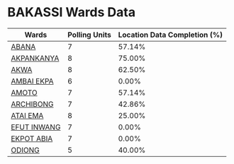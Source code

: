 
# BAKASSI Wards Data

| Wards | Polling Units | Location Data Completion (%) |
| ---- | ----- | ------- |
| [ABANA](./wards/2001-abana) | 7 | 57.14% |
| [AKPANKANYA](./wards/2002-akpankanya) | 8 | 75.00% |
| [AKWA](./wards/2003-akwa) | 8 | 62.50% |
| [AMBAI EKPA](./wards/2004-ambai-ekpa) | 6 | 0.00% |
| [AMOTO](./wards/2005-amoto) | 7 | 57.14% |
| [ARCHIBONG](./wards/2006-archibong) | 7 | 42.86% |
| [ATAI EMA](./wards/2007-atai-ema) | 8 | 25.00% |
| [EFUT INWANG](./wards/2008-efut-inwang) | 7 | 0.00% |
| [EKPOT ABIA](./wards/2009-ekpot-abia) | 7 | 0.00% |
| [ODIONG](./wards/2010-odiong) | 5 | 40.00% |




